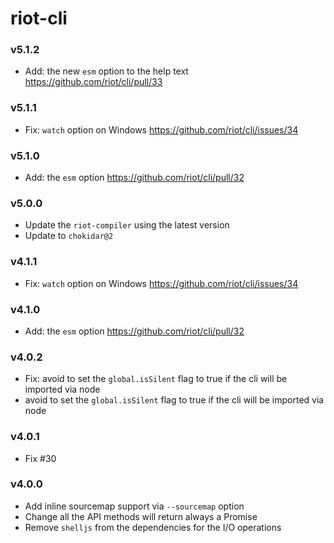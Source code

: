 # riot-cli

### v5.1.2
- Add: the new `esm` option to the help text https://github.com/riot/cli/pull/33

### v5.1.1
- Fix: `watch` option on Windows https://github.com/riot/cli/issues/34

### v5.1.0
- Add: the `esm` option https://github.com/riot/cli/pull/32

### v5.0.0
- Update the `riot-compiler` using the latest version
- Update to `chokidar@2`

### v4.1.1
- Fix: `watch` option on Windows https://github.com/riot/cli/issues/34

### v4.1.0
- Add: the `esm` option https://github.com/riot/cli/pull/32

### v4.0.2
- Fix: avoid to set the `global.isSilent` flag to true if the cli will be imported via node
- avoid to set the `global.isSilent` flag to true if the cli will be imported via node

### v4.0.1
- Fix #30

### v4.0.0
- Add inline sourcemap support via `--sourcemap` option
- Change all the API methods will return always a Promise
- Remove `shelljs` from the dependencies for the I/O operations